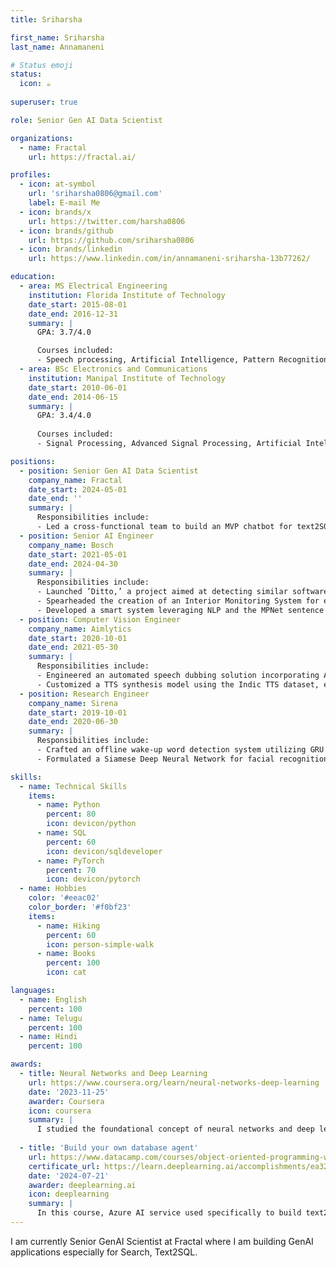 ```yaml
---
title: Sriharsha

first_name: Sriharsha 
last_name: Annamaneni

# Status emoji
status:
  icon: ☕️
  
superuser: true

role: Senior Gen AI Data Scientist 

organizations:
  - name: Fractal
    url: https://fractal.ai/

profiles:
  - icon: at-symbol
    url: 'sriharsha0806@gmail.com'
    label: E-mail Me
  - icon: brands/x
    url: https://twitter.com/harsha0806
  - icon: brands/github
    url: https://github.com/sriharsha0806
  - icon: brands/linkedin
    url: https://www.linkedin.com/in/annamaneni-sriharsha-13b77262/

education:
  - area: MS Electrical Engineering
    institution: Florida Institute of Technology
    date_start: 2015-08-01
    date_end: 2016-12-31
    summary: |
      GPA: 3.7/4.0

      Courses included:
      - Speech processing, Artificial Intelligence, Pattern Recognition, Signal Processing, Stochastic probability, Optimization
  - area: BSc Electronics and Communications
    institution: Manipal Institute of Technology
    date_start: 2010-06-01
    date_end: 2014-06-15
    summary: |
      GPA: 3.4/4.0
      
      Courses included:
      - Signal Processing, Advanced Signal Processing, Artificial Intelligence, Data Structures and Algorithms

positions:
  - position: Senior Gen AI Data Scientist
    company_name: Fractal 
    date_start: 2024-05-01
    date_end: ''
    summary: |
      Responsibilities include:
      - Led a cross-functional team to build an MVP chatbot for text2SQL applications using Langchain and Langraph. Improved system accuracy by conducting root cause analysis and redesigning schema by 27%, significantly enhancing SQL query generation and overall performance.
  - position: Senior AI Engineer
    company_name: Bosch
    date_start: 2021-05-01
    date_end: 2024-04-30
    summary: |
      Responsibilities include:
      - Launched ’Ditto,’ a project aimed at detecting similar software bug defects through semantic text similarity techniques. Enhanced the pipeline with a RAG (Retrieval-Augmented Generation) based system to optimize efficiency using Qdrant.
      - Spearheaded the creation of an Interior Monitoring System for enhancing road safety, passenger comfort, and driver focus. Implemented advanced features such as Seat Belt Detection and Drowsiness Detection using Evidential Deep Learning. Leveraged Explainable AI algorithm GradCam++ to minimize False Positives and True Negatives, leading to a significant reduction in errors.
      - Developed a smart system leveraging NLP and the MPNet sentence encoder model to associate bugs with test cases, achieving a 75-fold increase in efficiency and 95% test coverage.
  - position: Computer Vision Engineer
    company_name: Aimlytics
    date_start: 2020-10-01
    date_end: 2021-05-30
    summary: |
      Responsibilities include:
      - Engineered an automated speech dubbing solution incorporating ASR, Speaker Diarization, and TTS capabilities, leading to a more accurate and natural-sounding output.
      - Customized a TTS synthesis model using the Indic TTS dataset, effectively capturing regional accents and dialects.
  - position: Research Engineer
    company_name: Sirena
    date_start: 2019-10-01
    date_end: 2020-06-30
    summary: |
      Responsibilities include:
      - Crafted an offline wake-up word detection system utilizing GRU Networks for real-time responsiveness, significantly reducing latency by 13%.
      - Formulated a Siamese Deep Neural Network for facial recognition, achieving a 99.8% accuracy rate, contributing to enhanced security measures.    

skills:
  - name: Technical Skills
    items:
      - name: Python
        percent: 80
        icon: devicon/python
      - name: SQL
        percent: 60
        icon: devicon/sqldeveloper
      - name: PyTorch
        percent: 70
        icon: devicon/pytorch
  - name: Hobbies
    color: '#eeac02'
    color_border: '#f0bf23'
    items:
      - name: Hiking
        percent: 60
        icon: person-simple-walk
      - name: Books
        percent: 100
        icon: cat

languages:
  - name: English
    percent: 100
  - name: Telugu
    percent: 100
  - name: Hindi
    percent: 100

awards:
  - title: Neural Networks and Deep Learning
    url: https://www.coursera.org/learn/neural-networks-deep-learning
    date: '2023-11-25'
    awarder: Coursera
    icon: coursera
    summary: |
      I studied the foundational concept of neural networks and deep learning. By the end, I was familiar with the significant technological trends driving the rise of deep learning; build, train, and apply fully connected deep neural networks; implement efficient (vectorized) neural networks; identify key parameters in a neural network’s architecture; and apply deep learning to your own applications.
  
  - title: 'Build your own database agent'
    url: https://www.datacamp.com/courses/object-oriented-programming-with-s3-and-r6-in-r
    certificate_url: https://learn.deeplearning.ai/accomplishments/ea32cd06-f594-418f-931d-808c43a17bb3?usp=sharing
    date: '2024-07-21'
    awarder: deeplearning.ai
    icon: deeplearning
    summary: |
      In this course, Azure AI service used specifically to build text2sql agent for interacting with a database.
---
```


I am currently Senior GenAI Scientist at Fractal where I am building GenAI applications especially for Search, Text2SQL.
